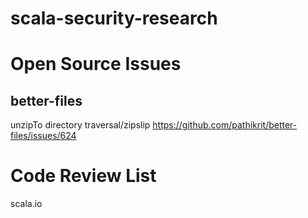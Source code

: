 # scala-security-research

# Open Source Issues
## better-files
unzipTo directory traversal/zipslip
https://github.com/pathikrit/better-files/issues/624
# Code Review List
scala.io
